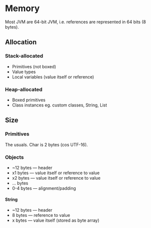 # Memory
Most JVM are 64-bit JVM, i.e. references are represented in 64 bits (8 bytes).

## Allocation

### Stack-allocated
* Primitives (not boxed)
* Value types
* Local variables (value itself or reference)

### Heap-allocated
* Boxed primitives
* Class instances eg. custom classes, String, List

## Size

### Primitives

The usuals. Char is 2 bytes (cos UTF-16).

### Objects

* ~12 bytes — header
* x1 bytes — value itself or reference to value
* x2 bytes — value itself or reference to value
* ... bytes
* 0-4 bytes — alignment/padding

#### String

* ~12 bytes — header
* 8 bytes — reference to value
* x bytes — value itself (stored as byte array)
